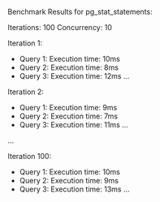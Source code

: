 Benchmark Results for pg_stat_statements:

Iterations: 100
Concurrency: 10

Iteration 1:
- Query 1: Execution time: 10ms
- Query 2: Execution time: 8ms
- Query 3: Execution time: 12ms
...

Iteration 2:
- Query 1: Execution time: 9ms
- Query 2: Execution time: 7ms
- Query 3: Execution time: 11ms
...

...

Iteration 100:
- Query 1: Execution time: 10ms
- Query 2: Execution time: 9ms
- Query 3: Execution time: 13ms
...


